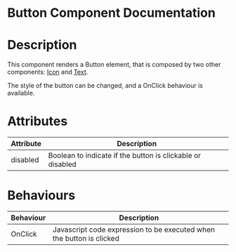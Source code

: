 # Button Component Documentation

# Description

This component renders a Button element, that is composed by two other components: [Icon](../Icon/) and [Text](../Text/).

The style of the button can be changed, and a OnClick behaviour is available.

# Attributes

| Attribute | Description                                                |
| --------- | ---------------------------------------------------------- |
| disabled  | Boolean to indicate if the button is clickable or disabled |

# Behaviours

| Behaviour | Description                                                          |
| --------- | -------------------------------------------------------------------- |
| OnClick   | Javascript code expression to be executed when the button is clicked |
